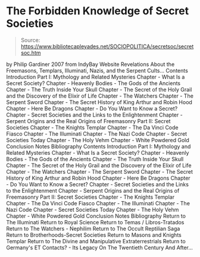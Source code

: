 # The Forbidden Knowledge of Secret Societies

> Source: https://www.bibliotecapleyades.net/SOCIOPOLITICA/secretsoc/secretsoc.htm

by Philip Gardiner
2007
from IndyBay Website
Revelations About the
Freemasons, Templars, Illuminati, Nazis,
and the Serpent Cults...
Contents Introduction Part I: Mythology and Related Mysteries Chapter - What Is a Secret Society? Chapter - Heavenly Bodies - The Gods of the Ancients Chapter - The Truth Inside Your Skull Chapter - The Secret of the Holy Grail and the Discovery of the Elixir of Life Chapter - The Watchers Chapter - The Serpent Sword Chapter - The Secret History of King Arthur and Robin Hood Chapter - Here Be Dragons Chapter - Do You Want to Know a Secret? Chapter - Secret Societies and the Links to the Enlightenment Chapter - Serpent Origins and the Real Origins of Freemasonry Part II: Secret Societies Chapter - The Knights Templar Chapter - The Da Vinci Code Fiasco Chapter - The Illuminati Chapter - The Nazi Code Chapter - Secret Societies Today Chapter - The Holy Vehm Chapter - White Powdered Gold Conclusion Notes Bibliography
Contents
Introduction
Part I: Mythology and Related Mysteries
Chapter - What Is a Secret Society?
Chapter - Heavenly Bodies - The Gods of the Ancients
Chapter - The Truth Inside Your Skull
Chapter - The Secret of the Holy Grail and the Discovery of the Elixir of Life
Chapter - The Watchers
Chapter - The Serpent Sword
Chapter - The Secret History of King Arthur and Robin Hood
Chapter - Here Be Dragons
Chapter - Do You Want to Know a Secret?
Chapter - Secret Societies and the Links to the Enlightenment
Chapter - Serpent Origins and the Real Origins of Freemasonry
Part II: Secret Societies
Chapter - The Knights Templar
Chapter - The Da Vinci Code Fiasco
Chapter - The Illuminati
Chapter - The Nazi Code
Chapter - Secret Societies Today
Chapter - The Holy Vehm
Chapter - White Powdered Gold
Conclusion
Notes
Bibliography
Return to The Illuminati
Return to Royal Science
Return to Temas / Libros-Tratados
Return to The Watchers - Nephilim
Return to The Occult Reptilian Saga
Return to Brotherhoods-Secret Societies
Return to Masons and Knights Templar
Return to The Divine and Manipulative Extraterrestrials
Return to Germany's ET Contacts? - Its Legacy On The Twentieth Century And After...
